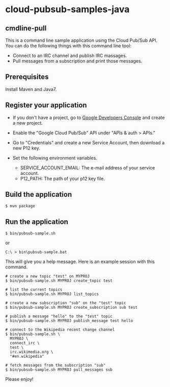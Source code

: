 # cloud-pubsub-samples-java

## cmdline-pull

This is a command line sample application using the Cloud Pub/Sub
API. You can do the following things with this command line tool:

- Connect to an IRC channel and publish IRC massages.
- Pull messages from a subscription and print those messages.

## Prerequisites

Install Maven and Java7.

## Register your application

- If you don't have a project, go to [Google Developers Console][1]
  and create a new project.

- Enable the "Google Cloud Pub/Sub" API under "APIs & auth > APIs."

- Go to "Credentials" and create a new Service Account,
  then download a new P12 key.

- Set the following environment variables.

  - SERVICE_ACCOUNT_EMAIL: The e-mail address of your service account.
  - P12_PATH: The path of your p12 key file.

## Build the application

```
$ mvn package
```

## Run the application

```
$ bin/pubsub-sample.sh
```
or

```
C:\ > bin\pubsub-sample.bat
```

This will give you a help message. Here is an example session with
this command.

```
# create a new topic "test" on MYPROJ
$ bin/pubsub-sample.sh MYPROJ create_topic test

# list the current topics
$ bin/pubsub-sample.sh MYPROJ list_topics

# create a new subscription "sub" on the "test" topic
$ bin/pubsub-sample.sh MYPROJ create_subscription sub test

# publish a message "hello" to the "test" topic
$ bin/pubsub-sample.sh MYPROJ publish_message test hello

# connect to the Wikipedia recent change channel
$ bin/pubsub-sample.sh \
  MYPROJ \
  connect_irc \
  test \
  irc.wikimedia.org \
  "#en.wikipedia"

# fetch messages from the subscription "sub"
$ bin/pubsub-sample.sh MYPROJ pull_messages sub
```

Please enjoy!


[1]: https://console.developers.google.com/project
